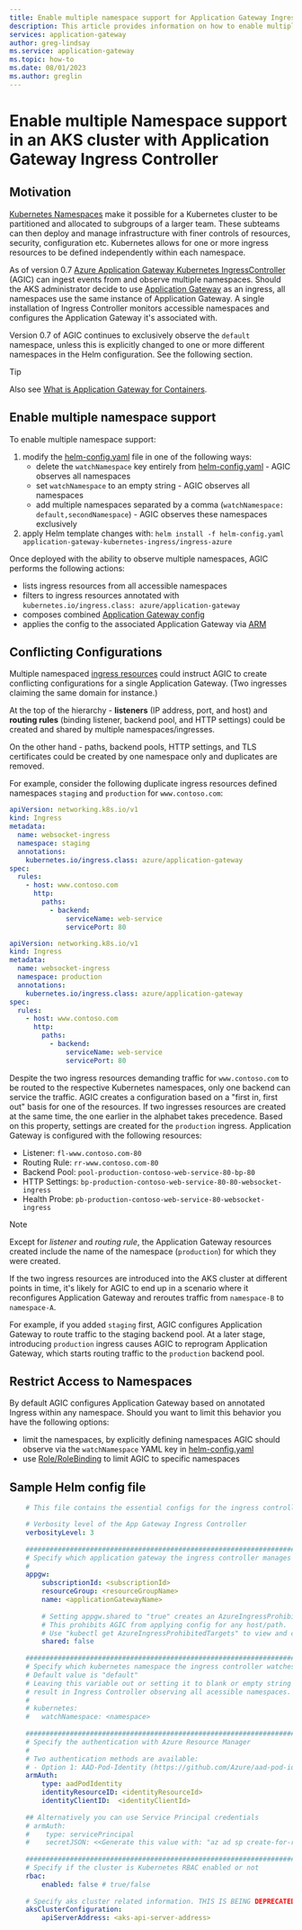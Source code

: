 ```yaml
---
title: Enable multiple namespace support for Application Gateway Ingress Controller
description: This article provides information on how to enable multiple namespace support in a Kubernetes cluster with an Application Gateway Ingress Controller. 
services: application-gateway
author: greg-lindsay
ms.service: application-gateway
ms.topic: how-to
ms.date: 08/01/2023
ms.author: greglin
---
```


# Enable multiple Namespace support in an AKS cluster with Application Gateway Ingress Controller

## Motivation

[Kubernetes Namespaces](https://kubernetes.io/docs/concepts/overview/working-with-objects/namespaces/) make it possible for a Kubernetes cluster to be partitioned and allocated to subgroups of a larger team. These subteams can then deploy and manage infrastructure with finer controls of resources, security, configuration etc. Kubernetes allows for one or more ingress resources to be defined independently within each namespace.

As of version 0.7 [Azure Application Gateway Kubernetes IngressController](https://github.com/Azure/application-gateway-kubernetes-ingress/blob/master/README.md) (AGIC) can ingest events from and observe multiple namespaces. Should the AKS administrator decide to use [Application Gateway](https://azure.microsoft.com/services/application-gateway/) as an ingress, all namespaces use the same instance of Application Gateway. A single installation of Ingress Controller monitors accessible namespaces and configures the Application Gateway it's associated with.

Version 0.7 of AGIC continues to exclusively observe the `default` namespace, unless this is explicitly changed to one or more different namespaces in the Helm configuration. See the following section.

> [!TIP]
> Also see [What is Application Gateway for Containers](for-containers/overview.md).

## Enable multiple namespace support

To enable multiple namespace support:
1. modify the [helm-config.yaml](#sample-helm-config-file) file in one of the following ways:
   - delete the `watchNamespace` key entirely from [helm-config.yaml](#sample-helm-config-file) - AGIC observes all namespaces
   - set `watchNamespace` to an empty string - AGIC observes all namespaces
   - add multiple namespaces separated by a comma (`watchNamespace: default,secondNamespace`) - AGIC observes these namespaces exclusively
2. apply  Helm template changes with: `helm install -f helm-config.yaml application-gateway-kubernetes-ingress/ingress-azure`

Once deployed with the ability to observe multiple namespaces, AGIC performs the following actions:
  - lists ingress resources from all accessible namespaces
  - filters to ingress resources annotated with `kubernetes.io/ingress.class: azure/application-gateway`
  - composes combined [Application Gateway config](https://github.com/Azure/azure-sdk-for-go/blob/37f3f4162dfce955ef5225ead57216cf8c1b2c70/services/network/mgmt/2016-06-01/network/models.go#L1710-L1744)
  - applies the config to the associated Application Gateway via [ARM](../azure-resource-manager/management/overview.md)

## Conflicting Configurations

Multiple namespaced [ingress resources](https://kubernetes.io/docs/concepts/services-networking/ingress/#the-ingress-resource) could instruct AGIC to create conflicting configurations for a single Application Gateway. (Two ingresses claiming the same domain for instance.)

At the top of the hierarchy - **listeners** (IP address, port, and host) and **routing rules** (binding listener, backend pool, and HTTP settings) could be created and shared by multiple namespaces/ingresses.

On the other hand - paths, backend pools, HTTP settings, and TLS certificates could be created by one namespace only and duplicates are removed.

For example, consider the following duplicate ingress resources defined namespaces `staging` and `production` for `www.contoso.com`:

```yaml
apiVersion: networking.k8s.io/v1
kind: Ingress
metadata:
  name: websocket-ingress
  namespace: staging
  annotations:
    kubernetes.io/ingress.class: azure/application-gateway
spec:
  rules:
    - host: www.contoso.com
      http:
        paths:
          - backend:
              serviceName: web-service
              servicePort: 80
```

```yaml
apiVersion: networking.k8s.io/v1
kind: Ingress
metadata:
  name: websocket-ingress
  namespace: production
  annotations:
    kubernetes.io/ingress.class: azure/application-gateway
spec:
  rules:
    - host: www.contoso.com
      http:
        paths:
          - backend:
              serviceName: web-service
              servicePort: 80
```

Despite the two ingress resources demanding traffic for `www.contoso.com` to be routed to the respective Kubernetes namespaces, only one backend can service the traffic. AGIC creates a configuration based on a "first in, first out" basis for one of the resources. If two ingresses resources are created at the same time, the one earlier in the alphabet takes precedence. Based on this property, settings are created for the `production` ingress. Application Gateway is configured with the following resources:

  - Listener: `fl-www.contoso.com-80`
  - Routing Rule: `rr-www.contoso.com-80`
  - Backend Pool: `pool-production-contoso-web-service-80-bp-80`
  - HTTP Settings: `bp-production-contoso-web-service-80-80-websocket-ingress`
  - Health Probe: `pb-production-contoso-web-service-80-websocket-ingress`

> [!NOTE]
> Except for *listener* and *routing rule*, the Application Gateway resources created include the name of the namespace (`production`) for which they were created.

If the two ingress resources are introduced into the AKS cluster at different points in time, it's likely for AGIC to end up in a scenario where it reconfigures Application Gateway and reroutes traffic from `namespace-B` to `namespace-A`.

For example, if you added `staging` first, AGIC configures Application Gateway to route traffic to the staging backend pool. At a later stage, introducing `production` ingress causes AGIC to reprogram Application Gateway, which starts routing traffic to the `production` backend pool.

## Restrict Access to Namespaces

By default AGIC configures Application Gateway based on annotated Ingress within any namespace. Should you want to limit this behavior you have the following options:
  - limit the namespaces, by explicitly defining namespaces AGIC should observe via the `watchNamespace` YAML key in [helm-config.yaml](#sample-helm-config-file)
  - use [Role/RoleBinding](/azure/aks/azure-ad-rbac) to limit AGIC to specific namespaces

## Sample Helm config file

```yaml
    # This file contains the essential configs for the ingress controller helm chart

    # Verbosity level of the App Gateway Ingress Controller
    verbosityLevel: 3
    
    ################################################################################
    # Specify which application gateway the ingress controller manages
    #
    appgw:
        subscriptionId: <subscriptionId>
        resourceGroup: <resourceGroupName>
        name: <applicationGatewayName>
    
        # Setting appgw.shared to "true" creates an AzureIngressProhibitedTarget CRD.
        # This prohibits AGIC from applying config for any host/path.
        # Use "kubectl get AzureIngressProhibitedTargets" to view and change this.
        shared: false
    
    ################################################################################
    # Specify which kubernetes namespace the ingress controller watches
    # Default value is "default"
    # Leaving this variable out or setting it to blank or empty string would
    # result in Ingress Controller observing all acessible namespaces.
    #
    # kubernetes:
    #   watchNamespace: <namespace>
    
    ################################################################################
    # Specify the authentication with Azure Resource Manager
    #
    # Two authentication methods are available:
    # - Option 1: AAD-Pod-Identity (https://github.com/Azure/aad-pod-identity)
    armAuth:
        type: aadPodIdentity
        identityResourceID: <identityResourceId>
        identityClientID:  <identityClientId>
    
    ## Alternatively you can use Service Principal credentials
    # armAuth:
    #    type: servicePrincipal
    #    secretJSON: <<Generate this value with: "az ad sp create-for-rbac --subscription <subscription-uuid> --role Contributor --sdk-auth | base64 -w0" >>
    
    ################################################################################
    # Specify if the cluster is Kubernetes RBAC enabled or not
    rbac:
        enabled: false # true/false
    
    # Specify aks cluster related information. THIS IS BEING DEPRECATED.
    aksClusterConfiguration:
        apiServerAddress: <aks-api-server-address>
```